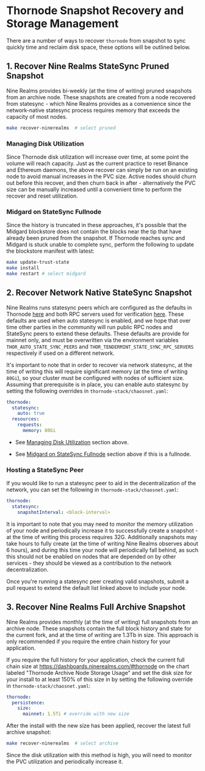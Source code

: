 # Thornode Snapshot Recovery and Storage Management

There are a number of ways to recover `thornode` from snapshot to sync quickly time and reclaim disk space, these options will be outlined below.

## 1. Recover Nine Realms StateSync Pruned Snapshot

Nine Realms provides bi-weekly (at the time of writing) pruned snapshots from an archive node. These snapshots are created from a node recovered from statesync - which Nine Realms provides as a convenience since the network-native statesync process requires memory that exceeds the capacity of most nodes.

```bash
make recover-ninerealms  # select pruned
```

### Managing Disk Utilization

Since Thornode disk utilization will increase over time, at some point the volume will reach capacity. Just as the current practice to reset Binance and Ethereum daemons, the above recover can simply be run on an existing node to avoid manual increases in the PVC size. Active nodes should churn out before this recover, and then churn back in after - alternatively the PVC size can be manually increased until a convenient time to perform the recover and reset utilization.

### Midgard on StateSync Fullnode

Since the history is truncated in these approaches, it's possible that the Midgard blockstore does not contain the blocks near the tip that have already been pruned from the snapshot. If Thornode reaches sync and Midgard is stuck unable to complete sync, perform the following to update the blockstore manifest with latest:

```bash
make update-trust-state
make install
make restart # select midgard
```

## 2. Recover Network Native StateSync Snapshot

Nine Realms runs statesync peers which are configured as the defaults in Thornode [here](https://gitlab.com/thorchain/thornode/-/blob/d2bd7c61635c606d10a3f7b8bdbacdd280794d04/config/default.yaml#L135) and both RPC servers used for verification [here](https://gitlab.com/thorchain/thornode/-/blob/d2bd7c61635c606d10a3f7b8bdbacdd280794d04/config/default.yaml#L177). These defaults are used when auto statesync is enabled, and we hope that over time other parties in the community will run public RPC nodes and StateSync peers to extend these defaults. These defaults are provide for mainnet only, and must be overwritten via the environment variables `THOR_AUTO_STATE_SYNC_PEERS` and `THOR_TENDERMINT_STATE_SYNC_RPC_SERVERS` respectively if used on a different network.

It's important to note that in order to recover via network statesync, at the time of writing this will require significant memory (at the time of writing `80Gi`), so your cluster must be configured with nodes of sufficient size. Assuming that prerequisite is in place, you can enable auto statesync by setting the following overrides in `thornode-stack/chaosnet.yaml`:

```yaml
thornode:
  statesync:
    auto: true
  resources:
    requests:
      memory: 80Gi
```

- See [Managing Disk Utilization](#managing-disk-utilization) section above.

- See [Midgard on StateSync Fullnode](#midgard-on-statesync-fullnode) section above if this is a fullnode.

### Hosting a StateSync Peer

If you would like to run a statesync peer to aid in the decentralization of the network, you can set the following in `thornode-stack/chaosnet.yaml`:

```yaml
thornode:
  statesync:
    snapshotInterval: <block-interval>
```

It is important to note that you may need to monitor the memory utilization of your node and periodically increase it to successfully create a snapshot - at the time of writing this process requires 32G. Additionally snapshots may take hours to fully create (at the time of writing Nine Realms observes about 6 hours), and during this time your node will periodically fall behind, as such this should not be enabled on nodes that are depended on by other services - they should be viewed as a contribution to the network decentralization.

Once you're running a statesync peer creating valid snapshots, submit a pull request to extend the default list linked above to include your node.

## 3. Recover Nine Realms Full Archive Snapshot

Nine Realms provides monthly (at the time of writing) full snapshots from an archive node. These snapshots contain the full block history and state for the current fork, and at the time of writing are 1.3Tb in size. This approach is only recommended if you require the entire chain history for your application.

If you require the full history for your application, check the current full chain size at https://dashboards.ninerealms.com/#thornode on the chart labeled "Thornode Archive Node Storage Usage" and set the disk size for your install to at least 150% of this size in by setting the following override in `thornode-stack/chaosnet.yaml`:

```yaml
thornode:
  persistence:
    size:
      mainnet: 1.5Ti # override with new size
```

After the install with the new size has been applied, recover the latest full archive snapshot:

```bash
make recover-ninerealms  # select archive
```

Since the disk utilization with this method is high, you will need to monitor the PVC utilization and periodically increase it.
